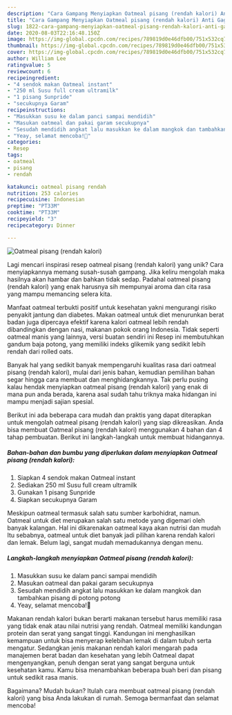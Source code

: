 ```yaml
---
description: "Cara Gampang Menyiapkan Oatmeal pisang (rendah kalori) Anti Gagal"
title: "Cara Gampang Menyiapkan Oatmeal pisang (rendah kalori) Anti Gagal"
slug: 1822-cara-gampang-menyiapkan-oatmeal-pisang-rendah-kalori-anti-gagal
date: 2020-08-03T22:16:48.150Z
image: https://img-global.cpcdn.com/recipes/789819d0e46dfb00/751x532cq70/oatmeal-pisang-rendah-kalori-foto-resep-utama.jpg
thumbnail: https://img-global.cpcdn.com/recipes/789819d0e46dfb00/751x532cq70/oatmeal-pisang-rendah-kalori-foto-resep-utama.jpg
cover: https://img-global.cpcdn.com/recipes/789819d0e46dfb00/751x532cq70/oatmeal-pisang-rendah-kalori-foto-resep-utama.jpg
author: William Lee
ratingvalue: 5
reviewcount: 6
recipeingredient:
- "4 sendok makan Oatmeal instant"
- "250 ml Susu full cream ultramilk"
- "1 pisang Sunpride"
- "secukupnya Garam"
recipeinstructions:
- "Masukkan susu ke dalam panci sampai mendidih"
- "Masukan oatmeal dan pakai garam secukupnya"
- "Sesudah mendidih angkat lalu masukkan ke dalam mangkok dan tambahkan pisang di potong potong"
- "Yeay, selamat mencoba!💛"
categories:
- Resep
tags:
- oatmeal
- pisang
- rendah

katakunci: oatmeal pisang rendah 
nutrition: 253 calories
recipecuisine: Indonesian
preptime: "PT33M"
cooktime: "PT33M"
recipeyield: "3"
recipecategory: Dinner

---
```



![Oatmeal pisang (rendah kalori)](https://img-global.cpcdn.com/recipes/789819d0e46dfb00/751x532cq70/oatmeal-pisang-rendah-kalori-foto-resep-utama.jpg)

Lagi mencari inspirasi resep oatmeal pisang (rendah kalori) yang unik? Cara menyiapkannya memang susah-susah gampang. Jika keliru mengolah maka hasilnya akan hambar dan bahkan tidak sedap. Padahal oatmeal pisang (rendah kalori) yang enak harusnya sih mempunyai aroma dan cita rasa yang mampu memancing selera kita.

Manfaat oatmeal terbukti positif untuk kesehatan yakni mengurangi risiko penyakit jantung dan diabetes. Makan oatmeal untuk diet menurunkan berat badan juga dipercaya efektif karena kalori oatmeal lebih rendah dibandingkan dengan nasi, makanan pokok orang Indonesia. Tidak seperti oatmeal manis yang lainnya, versi buatan sendiri ini Resep ini membutuhkan gandum baja potong, yang memiliki indeks glikemik yang sedikit lebih rendah dari rolled oats.

Banyak hal yang sedikit banyak mempengaruhi kualitas rasa dari oatmeal pisang (rendah kalori), mulai dari jenis bahan, kemudian pemilihan bahan segar hingga cara membuat dan menghidangkannya. Tak perlu pusing kalau hendak menyiapkan oatmeal pisang (rendah kalori) yang enak di mana pun anda berada, karena asal sudah tahu triknya maka hidangan ini mampu menjadi sajian spesial.


Berikut ini ada beberapa cara mudah dan praktis yang dapat diterapkan untuk mengolah oatmeal pisang (rendah kalori) yang siap dikreasikan. Anda bisa membuat Oatmeal pisang (rendah kalori) menggunakan 4 bahan dan 4 tahap pembuatan. Berikut ini langkah-langkah untuk membuat hidangannya.

<!--inarticleads1-->

##### Bahan-bahan dan bumbu yang diperlukan dalam menyiapkan Oatmeal pisang (rendah kalori):

1. Siapkan 4 sendok makan Oatmeal instant
1. Sediakan 250 ml Susu full cream ultramilk
1. Gunakan 1 pisang Sunpride
1. Siapkan secukupnya Garam


Meskipun oatmeal termasuk salah satu sumber karbohidrat, namun. Oatmeal untuk diet merupakan salah satu metode yang digemari oleh banyak kalangan. Hal ini dikarenakan oatmeal kaya akan nutrisi dan mudah Itu sebabnya, oatmeal untuk diet banyak jadi pilihan karena rendah kalori dan lemak. Belum lagi, sangat mudah memadukannya dengan menu. 

<!--inarticleads2-->

##### Langkah-langkah menyiapkan Oatmeal pisang (rendah kalori):

1. Masukkan susu ke dalam panci sampai mendidih
1. Masukan oatmeal dan pakai garam secukupnya
1. Sesudah mendidih angkat lalu masukkan ke dalam mangkok dan tambahkan pisang di potong potong
1. Yeay, selamat mencoba!💛


Makanan rendah kalori bukan berarti makanan tersebut harus memiliki rasa yang tidak enak atau nilai nutrisi yang rendah. Oatmeal memiliki kandungan protein dan serat yang sangat tinggi. Kandungan ini menghasilkan kemampuan untuk bisa menyerap kelebihan lemak di dalam tubuh serta mengatur. Sedangkan jenis makanan rendah kalori mengarah pada manajemen berat badan dan kesehatan yang lebih Oatmeal dapat mengenyangkan, penuh dengan serat yang sangat berguna untuk kesehatan kamu. Kamu bisa menambahkan beberapa buah beri dan pisang untuk sedikit rasa manis. 

Bagaimana? Mudah bukan? Itulah cara membuat oatmeal pisang (rendah kalori) yang bisa Anda lakukan di rumah. Semoga bermanfaat dan selamat mencoba!
